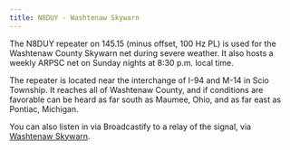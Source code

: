 ```yaml
---
title: N8DUY - Washtenaw Skywarn
---
```

The N8DUY repeater on 145.15 (minus offset, 100 Hz PL)
is used for the Washtenaw County Skywarn net during severe weather.
It also hosts a weekly ARPSC net on Sunday nights at 8:30 p.m. local time.

The repeater is located near the interchange of I-94
and M-14 in Scio Township. It reaches all of Washtenaw
County, and if conditions are favorable can be heard
as far south as Maumee, Ohio, and as far east as Pontiac,
Michigan.

You can also listen in via Broadcastify to a relay
of the signal, via [Washtenaw Skywarn].

[Washtenaw Skywarn]:https://www.broadcastify.com/listen/feed/19998
